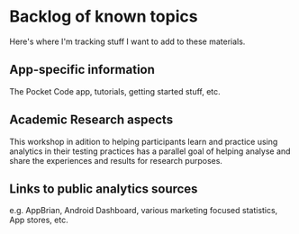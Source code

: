 # Backlog of known topics
Here's where I'm tracking stuff I want to add to these materials.

## App-specific information
The Pocket Code app, tutorials, getting started stuff, etc.

## Academic Research aspects
This workshop in adition to helping participants learn and practice using analytics in their testing practices has a parallel goal of helping analyse and share the experiences and results for research purposes.

## Links to public analytics sources
e.g. AppBrian, Android Dashboard, various marketing focused statistics, App stores, etc.
